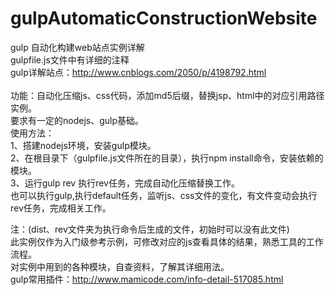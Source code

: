 # gulpAutomaticConstructionWebsite
gulp 自动化构建web站点实例详解
<br>
gulpfile.js文件中有详细的注释<br>
gulp详解站点：http://www.cnblogs.com/2050/p/4198792.html<br>
<br>
功能：自动化压缩js、css代码，添加md5后缀，替换jsp、html中的对应引用路径实例。
<br>
要求有一定的nodejs、gulp基础。<br>
使用方法：<br>
1、搭建nodejs环境，安装gulp模块。<br>
2、在根目录下（gulpfile.js文件所在的目录），执行npm install命令，安装依赖的模块。<br>
3、运行gulp rev 执行rev任务，完成自动化压缩替换工作。<br>
也可以执行gulp,执行default任务，监听js、css文件的变化，有文件变动会执行rev任务，完成相关工作。<br>

注：(dist、rev文件夹为执行命令后生成的文件，初始时可以没有此文件)<br>
此实例仅作为入门级参考示例，可修改对应的js查看具体的结果，熟悉工具的工作流程。<br>
对实例中用到的各种模块，自查资料，了解其详细用法。<br>
gulp常用插件：http://www.mamicode.com/info-detail-517085.html
